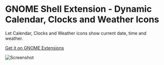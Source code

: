 # GNOME Shell Extension - Dynamic Calendar, Clocks and Weather Icons

Let Calendar, Clocks and Weather icons show current date, time and weather.

[Get it on GNOME Extensions][get]

![Screenshot](https://extensions.gnome.org/extension-data/screenshots/screenshot_5550_zppQN9R.png)

[get]: https://extensions.gnome.org/extension/5550/dynamic-calendar-and-clocks-icons/
